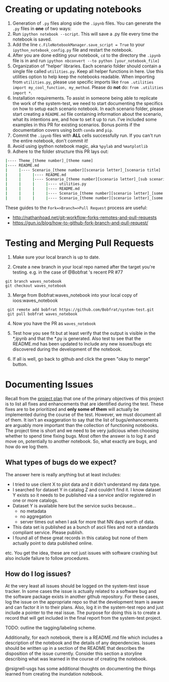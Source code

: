 # Creating or updating notebooks
1.  Generation of `.py` files along side the `.ipynb` files.  You can generate the `.py` files in **one** of two ways:
  1.  Run `ipython notebook --script`.  This will save a .py file every time the notebook is saved.
  2.  Add the line `c.FileNotebookManager.save_script = True` to your `ipython_notebook_config.py` file and restart the notebook. 
  3.  After you are done editing your notebook, `cd` to the directory the `.ipynb` file is in and run `ipython nbconvert --to python [your_notebook_file]`
2.  Organization of "helper' libraries.  Each scenario folder should contain a single file called `utilities.py`.  Keep all helper functions in here.  Use this utilities option to help keep the notebooks readable.  When importing from `utilities.py`, please use specific imports like `from .utilities import my_cool_function, my_method`.  Please do **not** do: `from .utilities import *`.
3.  Installation requirements.  To assist in someone being able to replicate the work of the system-test, we need to start documenting the specifics on how to setup each scenario notebook.  In each scenario folder, please start creating a `README.md` file containing information about the scenario, what its intentions are, and how to set it up to run.  I've included some examples in this PR for existing scenarios.  Bonus points if the documentation covers using both `conda` and `pip`.
4.  Commit the `.ipynb` files with **ALL** cells successfully run.  If you can't run the entire notebook, don't commit it!
5.  Avoid using ipython notebook magic, aka `%pylab` and `%matplotlib`
6.  Adhere to the folder structure this PR lays out:
```bash
|---- Theme_[theme number]_[theme name]
|---- README.md
|     |---- Scenario_[theme number][scenario letter]_[scenario title]
|     |     |---- README.md
|     |     |---- Scenario_[theme number][scenario letter]_[sub scenario title]
|     |     |     |---- utilities.py
|     |     |     |---- README.md
|     |     |     |---- Scenario_[theme number][scenario letter]_[some unique term].py
|     |     |     |---- Scenario_[theme number][scenario letter]_[some unique term].ipynb
````
These guides to the `Fork=>Branch=>Pull Request` process are useful:
* http://nathanhoad.net/git-workflow-forks-remotes-and-pull-requests
* https://gun.io/blog/how-to-github-fork-branch-and-pull-request/
 
# Testing and Merging Pull Requests
1. Make sure your local branch is up to date.  

2. Create a new branch in your local repo named after the target you're testing. e.g. in the case of @Bobfrat 's recent PR #77 

```
git branch waves_notebook
git checkout waves_notebook
```

3. Merge from Bobfrat:waves_notebook into your local copy of ioos:waves_notebook
```
 git remote add bobfrat https://github.com/Bobfrat/system-test.git
 git pull bobfrat waves_notebook
```

4. Now you have the PR as `waves_notebook` 

5. Test how you see fit but at least verify that the output is visible in the *,ipynb and that the *.py is generated.  Also test to see that the README.md has been updated to include any new issues/bugs etc discovered during the development of the notebook.

6. If all is well, go back to github and click the green "okay to merge" button. 


# Documenting Issues
Recall from the [project plan](https://github.com/ioos/system-test/wiki/Project-Management-Plan#goals-and-objectives) that one of the primary objectives of this project is to list all fixes and enhancements that are identified during the test.  These fixes are to be prioritized and **only some of them** will actually be implemented during the course of the test.  However, we must document all of them.  It isn't an exaggeration to say that the list of bugs/enhancements are arguably more important than the collection of functioning notebooks.  The project time is short and we need to be very judicious when choosing whether to spend time fixing bugs.  Most often the answer is to log it and move on, potentially to another notebook. So, what exactly are bugs, and how do we log them.

## What types of bugs do we expect?
The answer here is really anything but at least includes:
* I tried to use client X to plot data and it didn't understand my data type.
* I searched for dataset Y in catalog Z and couldn't find it.  I know dataset Y exists so it needs to be published via a service and/or registered in one or more catalogs.
* Dataset Y is available here but the service sucks because...
   * no metadata
   * no aggregation
   * server times out when I ask for more that NN days worth of data.
* This data set is published as a bunch of ascii files and not a standards compliant service.  Please publish.
* I found all of these great records in this catalog but none of them actually point to data published online.

etc.  You get the idea, these are not just issues with software crashing but also include failure to follow procedures.

## How do I log issues?
At the very least all issues should be logged on the system-test issue tracker.  In some cases the issue is actually related to a software bug and the software package exists in another github repository.  For these cases, log the issue on the appropriate repo so that the development team is aware and can factor it in to their plans.  Also, log it in the system-test repo and just include a pointer to the real issue.  The purpose for doing this is to create a record that will get included in the final report from the system-test project.

TODO: outline the tagging/labeling scheme.

Additionally, for each notebook, there is a README.md file which includes a description of the notebook and the details of any dependencies.  Issues should be written up in a section of the README that describes the disposition of the issue currently.  Consider this section a storyline describing what was learned in the course of creating the notebook.  

@rsignell-usgs has some additional thoughts on documenting the things learned from creating the inundation notebook.